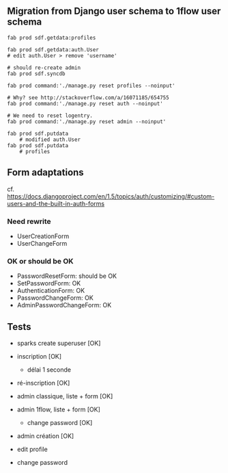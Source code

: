 
## Migration from Django user schema to 1flow user schema

    fab prod sdf.getdata:profiles

    fab prod sdf.getdata:auth.User
    # edit auth.User > remove 'username'

    # should re-create admin
    fab prod sdf.syncdb

    fab prod command:'./manage.py reset profiles --noinput'

    # Why? see http://stackoverflow.com/a/16071185/654755
    fab prod command:'./manage.py reset auth --noinput'

    # We need to reset logentry.
    fab prod command:'./manage.py reset admin --noinput'

    fab prod sdf.putdata
        # modified auth.User
    fab prod sdf.putdata
        # profiles

## Form adaptations

cf. https://docs.djangoproject.com/en/1.5/topics/auth/customizing/#custom-users-and-the-built-in-auth-forms


### Need rewrite

- UserCreationForm
- UserChangeForm

### OK or should be OK

- PasswordResetForm: should be OK
- SetPasswordForm: OK
- AuthenticationForm: OK
- PasswordChangeForm: OK
- AdminPasswordChangeForm: OK

## Tests

- sparks create superuser [OK]
- inscription [OK]
    - délai 1 seconde
- ré-inscription [OK]
- admin classique, liste + form [OK]
- admin 1flow, liste + form [OK]
    - change password [OK]
- admin création [OK]

- edit profile
- change password
